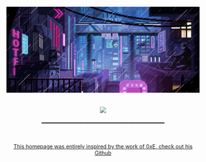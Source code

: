 <p align="center">
  <img src="https://github.com/Dawoox/Dawoox/blob/master/font.gif">
  <br>
  <br>
  <br>
  <img src="https://github-readme-stats.vercel.app/api?username=dawoox&show_icons=true&theme=dark&?count_private=true&include_all_commits=true">
  <br>
    <a href="https://www.buymeacoffee.com/dawoox">
  </a>
  <p align="center">━━━━━━━━━━━━━━━━━━━━━━━━━━━━━━━━━━━━━━</p>
  <br>
  <a href="https://github.com/0x307845">
    <p align="center"> This homepage was entirely inspired by the work of 0xE, check out his Github </p>
  </a>
</p>
